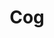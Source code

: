 ---
title: Cog
tags: ["cog", "gear", "settings", "options", "configuration", "mechanism", "machine"]
icon: cog
svg: '<svg xmlns="http://www.w3.org/2000/svg" width="24" height="24" fill="none" viewBox="0 0 24 24" stroke-width="1.5" stroke-linecap="round" stroke-linejoin="round" stroke="currentColor"><path stroke-miterlimit="1" d="M10.11 3.9a1 1 0 0 1 .995-.9h1.79a1 1 0 0 1 .995.9l.033.333a7.953 7.953 0 0 1 2.209.915l.259-.212a1 1 0 0 1 1.34.067l1.266 1.266a1 1 0 0 1 .067 1.34l-.212.26c.409.676.72 1.419.915 2.208l.332.033a1 1 0 0 1 .901.995v1.79a1 1 0 0 1-.9.995l-.333.033a7.951 7.951 0 0 1-.915 2.209l.212.259a1 1 0 0 1-.067 1.34l-1.266 1.266a1 1 0 0 1-1.34.067l-.26-.212a7.947 7.947 0 0 1-2.208.915l-.033.332a1 1 0 0 1-.995.901h-1.79a1 1 0 0 1-.995-.9l-.033-.333a7.95 7.95 0 0 1-2.209-.915l-.259.212a1 1 0 0 1-1.34-.067L5.003 17.73a1 1 0 0 1-.067-1.34l.212-.26a7.953 7.953 0 0 1-.915-2.208L3.9 13.89a1 1 0 0 1-.9-.995v-1.79a1 1 0 0 1 .9-.995l.333-.033a7.953 7.953 0 0 1 .915-2.209l-.212-.259a1 1 0 0 1 .067-1.34L6.27 5.003a1 1 0 0 1 1.34-.067l.26.212a7.947 7.947 0 0 1 2.208-.915z"/><circle cx="2.5" cy="2.5" r="2.5" stroke-miterlimit="1" transform="matrix(1 0 0 -1 9.5 14.5)"/></svg>'
---